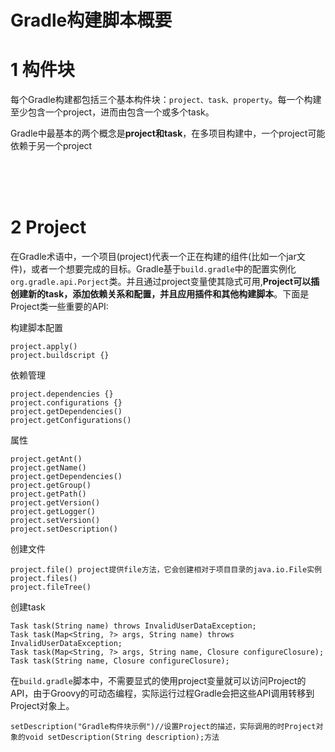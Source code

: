 # Gradle构建脚本概要

# 1 构件块

每个Gradle构建都包括三个基本构件块：`project、task、property`。每一个构建至少包含一个project，进而由包含一个或多个task。

Gradle中最基本的两个概念是**project和task**，在多项目构建中，一个project可能依赖于另一个project



<br/><br/><br/>
# 2 Project

在Gradle术语中，一个项目(project)代表一个正在构建的组件(比如一个jar文件)，或者一个想要完成的目标。Gradle基于`build.gradle`中的配置实例化`org.gradle.api.Porject`类。并且通过project变量使其隐式可用,**Project可以插创建新的task，添加依赖关系和配置，并且应用插件和其他构建脚本**。下面是Project类一些重要的API:


构建脚本配置

    project.apply()
    project.buildscript {}

依赖管理

    project.dependencies {}
    project.configurations {}
    project.getDependencies()
    project.getConfigurations()

属性

    project.getAnt()
    project.getName()
    project.getDependencies()
    project.getGroup()
    project.getPath()
    project.getVersion()
    project.getLogger()
    project.setVersion()
    project.setDescription()

创建文件

    project.file() project提供file方法，它会创建相对于项目目录的java.io.File实例
    project.files()
    project.fileTree()

创建task

    Task task(String name) throws InvalidUserDataException;
    Task task(Map<String, ?> args, String name) throws InvalidUserDataException;
    Task task(Map<String, ?> args, String name, Closure configureClosure);
    Task task(String name, Closure configureClosure);


在`build.gradle`脚本中，不需要显式的使用project变量就可以访问Project的API，由于Groovy的可动态编程，实际运行过程Gradle会把这些API调用转移到Project对象上。

```
setDescription("Gradle构件块示例")//设置Project的描述，实际调用的时Project对象的void setDescription(String description);方法
```

